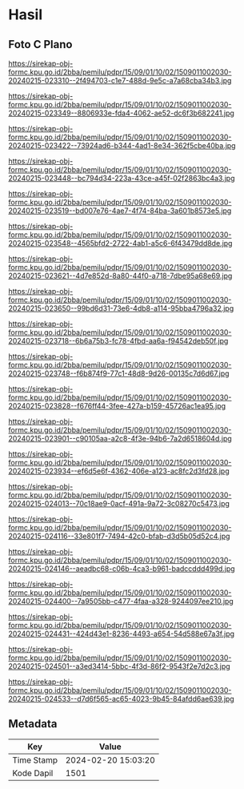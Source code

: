 # Hasil

## Foto C Plano

https://sirekap-obj-formc.kpu.go.id/2bba/pemilu/pdpr/15/09/01/10/02/1509011002030-20240215-023310--2f494703-c1e7-488d-9e5c-a7a68cba34b3.jpg

https://sirekap-obj-formc.kpu.go.id/2bba/pemilu/pdpr/15/09/01/10/02/1509011002030-20240215-023349--8806933e-fda4-4062-ae52-dc6f3b682241.jpg

https://sirekap-obj-formc.kpu.go.id/2bba/pemilu/pdpr/15/09/01/10/02/1509011002030-20240215-023422--73924ad6-b344-4ad1-8e34-362f5cbe40ba.jpg

https://sirekap-obj-formc.kpu.go.id/2bba/pemilu/pdpr/15/09/01/10/02/1509011002030-20240215-023448--bc794d34-223a-43ce-a45f-02f2863bc4a3.jpg

https://sirekap-obj-formc.kpu.go.id/2bba/pemilu/pdpr/15/09/01/10/02/1509011002030-20240215-023519--bd007e76-4ae7-4f74-84ba-3a601b8573e5.jpg

https://sirekap-obj-formc.kpu.go.id/2bba/pemilu/pdpr/15/09/01/10/02/1509011002030-20240215-023548--4565bfd2-2722-4ab1-a5c6-6f43479dd8de.jpg

https://sirekap-obj-formc.kpu.go.id/2bba/pemilu/pdpr/15/09/01/10/02/1509011002030-20240215-023621--4d7e852d-8a80-44f0-a718-7dbe95a68e69.jpg

https://sirekap-obj-formc.kpu.go.id/2bba/pemilu/pdpr/15/09/01/10/02/1509011002030-20240215-023650--99bd6d31-73e6-4db8-a114-95bba4796a32.jpg

https://sirekap-obj-formc.kpu.go.id/2bba/pemilu/pdpr/15/09/01/10/02/1509011002030-20240215-023718--6b6a75b3-fc78-4fbd-aa6a-f94542deb50f.jpg

https://sirekap-obj-formc.kpu.go.id/2bba/pemilu/pdpr/15/09/01/10/02/1509011002030-20240215-023748--f6b874f9-77c1-48d8-9d26-00135c7d6d67.jpg

https://sirekap-obj-formc.kpu.go.id/2bba/pemilu/pdpr/15/09/01/10/02/1509011002030-20240215-023828--f676ff44-3fee-427a-b159-45726ac1ea95.jpg

https://sirekap-obj-formc.kpu.go.id/2bba/pemilu/pdpr/15/09/01/10/02/1509011002030-20240215-023901--c90105aa-a2c8-4f3e-94b6-7a2d6518604d.jpg

https://sirekap-obj-formc.kpu.go.id/2bba/pemilu/pdpr/15/09/01/10/02/1509011002030-20240215-023934--ef6d5e6f-4362-406e-a123-ac8fc2d3fd28.jpg

https://sirekap-obj-formc.kpu.go.id/2bba/pemilu/pdpr/15/09/01/10/02/1509011002030-20240215-024013--70c18ae9-0acf-491a-9a72-3c08270c5473.jpg

https://sirekap-obj-formc.kpu.go.id/2bba/pemilu/pdpr/15/09/01/10/02/1509011002030-20240215-024116--33e801f7-7494-42c0-bfab-d3d5b05d52c4.jpg

https://sirekap-obj-formc.kpu.go.id/2bba/pemilu/pdpr/15/09/01/10/02/1509011002030-20240215-024146--aeadbc68-c06b-4ca3-b961-badccddd499d.jpg

https://sirekap-obj-formc.kpu.go.id/2bba/pemilu/pdpr/15/09/01/10/02/1509011002030-20240215-024400--7a9505bb-c477-4faa-a328-9244097ee210.jpg

https://sirekap-obj-formc.kpu.go.id/2bba/pemilu/pdpr/15/09/01/10/02/1509011002030-20240215-024431--424d43e1-8236-4493-a654-54d588e67a3f.jpg

https://sirekap-obj-formc.kpu.go.id/2bba/pemilu/pdpr/15/09/01/10/02/1509011002030-20240215-024501--a3ed3414-5bbc-4f3d-86f2-9543f2e7d2c3.jpg

https://sirekap-obj-formc.kpu.go.id/2bba/pemilu/pdpr/15/09/01/10/02/1509011002030-20240215-024533--d7d6f565-ac65-4023-9b45-84afdd6ae639.jpg


## Metadata

| Key        | Value               |
| ---------- | ------------------- |
| Time Stamp | 2024-02-20 15:03:20 |
| Kode Dapil | 1501                |




